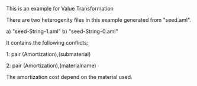 This is an example for Value Transformation

There are two heterogenity files in this example generated from "seed.aml".

a) "seed-String-1.aml"
b) "seed-String-0.aml"

It contains the following conflicts:

1: pair (Amortization),(submaterial)

2: pair (Amortization),(materialname)

The amortization cost depend on the material used.